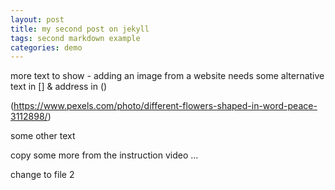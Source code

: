 ```yaml
---
layout: post
title: my second post on jekyll
tags: second markdown example
categories: demo
---
```


more text to show - adding an image from a website needs some alternative text in [] & address in ()


(https://www.pexels.com/photo/different-flowers-shaped-in-word-peace-3112898/)

some other text

copy some more from the instruction video ...

change to file 2
